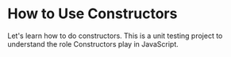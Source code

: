 # How to Use Constructors

Let's learn how to do constructors. This is a unit testing project to understand the role Constructors play in JavaScript.

